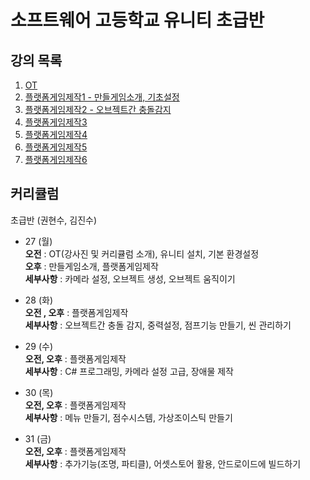 # 소프트웨어 고등학교 유니티 초급반

  ## 강의 목록
  1. [OT](Export-6e488096-b9e5-4cc8-867d-0c79d35cdff7/OT_81b96587fcb74b5e8a4027315c679d39.md)
  2. [플랫폼게임제작1 - 만들게임소개, 기초설정](L2.md)
  3. [플랫폼게임제작2 - 오브젝트간 충돌감지](L3.md)
  4. [플랫폼게임제작3](L4.md)
  5. [플랫폼게임제작4](L5.md)
  6. [플랫폼게임제작5](L6.md)
  7. [플랫폼게임제작6](L7.md)
  
  
  ## 커리큘럼
  

 초급반 (권현수, 김진수)

 * 27 (월)  
 **오전** : OT(강사진 및 커리큘럼 소개), 유니티 설치, 기본 환경설정  
 **오후** : 만들게임소개, 플랫폼게임제작  
 **세부사항** : 카메라 설정, 오브젝트 생성, 오브젝트 움직이기  

 * 28 (화)  
 **오전 , 오후** : 플랫폼게임제작  
 **세부사항** : 오브젝트간 충돌 감지, 중력설정, 점프기능 만들기, 씬 관리하기  

 * 29 (수)  
 **오전, 오후** : 플랫폼게임제작  
 **세부사항** : C# 프로그래밍, 카메라 설정 고급, 장애물 제작  

 * 30 (목)  
 **오전, 오후** : 플랫폼게임제작  
 **세부사항** : 메뉴 만들기, 점수시스템, 가상조이스틱 만들기  

 * 31 (금)  
 **오전, 오후** : 플랫폼게임제작  
 **세부사항** : 추가기능(조명, 파티클), 어셋스토어 활용, 안드로이드에 빌드하기


